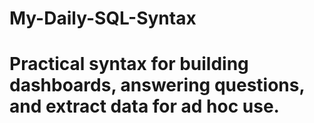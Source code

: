 # My-Daily-SQL-Syntax

# Practical syntax for building dashboards, answering questions, and extract data for ad hoc use.
